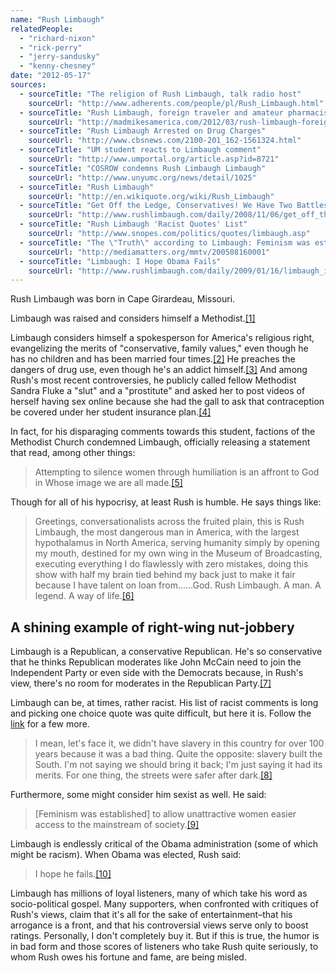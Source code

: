 ```yaml
---
name: "Rush Limbaugh"
relatedPeople:
  - "richard-nixon"
  - "rick-perry"
  - "jerry-sandusky"
  - "kenny-chesney"
date: "2012-05-17"
sources:
  - sourceTitle: "The religion of Rush Limbaugh, talk radio host"
    sourceUrl: "http://www.adherents.com/people/pl/Rush_Limbaugh.html"
  - sourceTitle: "Rush Limbaugh, foreign traveler and amateur pharmacist"
    sourceUrl: "http://madmikesamerica.com/2012/03/rush-limbaugh-foreign-traveler-and-amateur-pharmacist/"
  - sourceTitle: "Rush Limbaugh Arrested on Drug Charges"
    sourceUrl: "http://www.cbsnews.com/2100-201_162-1561324.html"
  - sourceTitle: "UM student reacts to Limbaugh comment"
    sourceUrl: "http://www.umportal.org/article.asp?id=8721"
  - sourceTitle: "COSROW condemns Rush Limbaugh Limbaugh"
    sourceUrl: "http://www.unyumc.org/news/detail/1025"
  - sourceTitle: "Rush Limbaugh"
    sourceUrl: "http://en.wikiquote.org/wiki/Rush_Limbaugh"
  - sourceTitle: "Get Off the Ledge, Conservatives! We Have Two Battles on Our Hands"
    sourceUrl: "http://www.rushlimbaugh.com/daily/2008/11/06/get_off_the_ledge_conservatives_we_have_two_battles_on_our_hands"
  - sourceTitle: "Rush Limbaugh 'Racist Quotes' List"
    sourceUrl: "http://www.snopes.com/politics/quotes/limbaugh.asp"
  - sourceTitle: "The \"Truth\" according to Limbaugh: Feminism was established \"to allow unattractive women easier access to the mainstream of society.\""
    sourceUrl: "http://mediamatters.org/mmtv/200508160001"
  - sourceTitle: "Limbaugh: I Hope Obama Fails"
    sourceUrl: "http://www.rushlimbaugh.com/daily/2009/01/16/limbaugh_i_hope_obama_fails"
---
```


Rush Limbaugh was born in Cape Girardeau, Missouri.

Limbaugh was raised and considers himself a Methodist.<a class="source-citation" href="http://www.adherents.com/people/pl/Rush_Limbaugh.html" title="The religion of Rush Limbaugh, talk radio host">[1]</a>

Limbaugh considers himself a spokesperson for America's religious right, evangelizing the merits of "conservative, family values," even though he has no children and has been married four times.<a class="source-citation" href="http://madmikesamerica.com/2012/03/rush-limbaugh-foreign-traveler-and-amateur-pharmacist/" title="Rush Limbaugh, foreign traveler and amateur pharmacist">[2]</a> He preaches the dangers of drug use, even though he's an addict himself.<a class="source-citation" href="http://www.cbsnews.com/2100-201_162-1561324.html" title="Rush Limbaugh Arrested on Drug Charges">[3]</a> And among Rush's most recent controversies, he publicly called fellow Methodist Sandra Fluke a "slut" and a "prostitute" and asked her to post videos of herself having sex online because she had the gall to ask that contraception be covered under her student insurance plan.<a class="source-citation" href="http://www.umportal.org/article.asp?id=8721" title="UM student reacts to Limbaugh comment">[4]</a>

In fact, for his disparaging comments towards this student, factions of the Methodist Church condemned Limbaugh, officially releasing a statement that read, among other things:

>Attempting to silence women through humiliation is an affront to God in Whose image we are all made.<a class="source-citation" href="http://www.unyumc.org/news/detail/1025" title="COSROW condemns Rush Limbaugh Limbaugh">[5]</a>

Though for all of his hypocrisy, at least Rush is humble. He says things like:

>Greetings, conversationalists across the fruited plain, this is Rush Limbaugh, the most dangerous man in America, with the largest hypothalamus in North America, serving humanity simply by opening my mouth, destined for my own wing in the Museum of Broadcasting, executing everything I do flawlessly with zero mistakes, doing this show with half my brain tied behind my back just to make it fair because I have talent on loan from……God. Rush Limbaugh. A man. A legend. A way of life.<a class="source-citation" href="http://en.wikiquote.org/wiki/Rush_Limbaugh" title="Rush Limbaugh">[6]</a>

## 

## A shining example of right-wing nut-jobbery

Limbaugh is a Republican, a conservative Republican. He's so conservative that he thinks Republican moderates like John McCain need to join the Independent Party or even side with the Democrats because, in Rush's view, there's no room for moderates in the Republican Party.<a class="source-citation" href="http://www.rushlimbaugh.com/daily/2008/11/06/get_off_the_ledge_conservatives_we_have_two_battles_on_our_hands" title="Get Off the Ledge, Conservatives! We Have Two Battles on Our Hands">[7]</a>

Limbaugh can be, at times, rather racist. His list of racist comments is long and picking one choice quote was quite difficult, but here it is. Follow the [link](http://www.snopes.com/politics/quotes/limbaugh.asp) for a few more.

>I mean, let's face it, we didn't have slavery in this country for over 100 years because it was a bad thing. Quite the opposite: slavery built the South. I'm not saying we should bring it back; I'm just saying it had its merits. For one thing, the streets were safer after dark.<a class="source-citation" href="http://www.snopes.com/politics/quotes/limbaugh.asp" title="Rush Limbaugh &apos;Racist Quotes&apos; List">[8]</a>

Furthermore, some might consider him sexist as well. He said:

>[Feminism was established] to allow unattractive women easier access to the mainstream of society.<a class="source-citation" href="http://mediamatters.org/mmtv/200508160001" title="The &quot;Truth&quot; according to Limbaugh: Feminism was established &quot;to allow unattractive women easier access to the mainstream of society.&quot;">[9]</a>

Limbaugh is endlessly critical of the Obama administration (some of which might be racism). When Obama was elected, Rush said:

>I hope he fails.<a class="source-citation" href="http://www.rushlimbaugh.com/daily/2009/01/16/limbaugh_i_hope_obama_fails" title="Limbaugh: I Hope Obama Fails">[10]</a>

Limbaugh has millions of loyal listeners, many of which take his word as socio-political gospel. Many supporters, when confronted with critiques of Rush's views, claim that it's all for the sake of entertainment–that his arrogance is a front, and that his controversial views serve only to boost ratings. Personally, I don't completely buy it. But if this is true, the humor is in bad form and those scores of listeners who take Rush quite seriously, to whom Rush owes his fortune and fame, are being misled.
